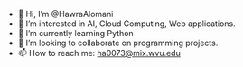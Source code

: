 - 👋 Hi, I’m @HawraAlomani
- 👀 I’m interested in AI, Cloud Computing, Web applications.
- 🌱 I’m currently learning Python
- 💞️ I’m looking to collaborate on programming projects.
- 📫 How to reach me: ha0073@mix.wvu.edu

<!---
HawraAlomani/HawraAlomani is a ✨ special ✨ repository because its `README.md` (this file) appears on your GitHub profile.
You can click the Preview link to take a look at your changes.
--->
